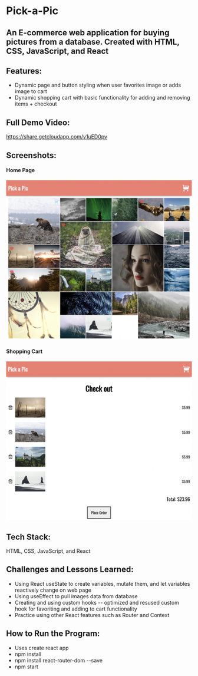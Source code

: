 # Pick-a-Pic
## An E-commerce web application for buying pictures from a database.  Created with HTML, CSS, JavaScript, and React

## Features:
- Dynamic page and button styling when user favorites image or adds image to cart
- Dynamic shopping cart with basic functionality for adding and removing items + checkout

## Full Demo Video:
https://share.getcloudapp.com/v1uED0pv

## Screenshots:
#### Home Page
![](/screenshots/Home.png)

#### Shopping Cart
![](/screenshots/Cart.png)

## Tech Stack:
HTML, CSS, JavaScript, and React

## Challenges and Lessons Learned:
- Using React useState to create variables, mutate them, and let variables reactively change on web page
- Using useEffect to pull images data from database
- Creating and using custom hooks -- optimized and resused custom hook for favoriting and adding to cart functionality
- Practice using other React features such as Router and Context

## How to Run the Program:
- Uses create react app
- npm install
- npm install react-router-dom --save
- npm start
